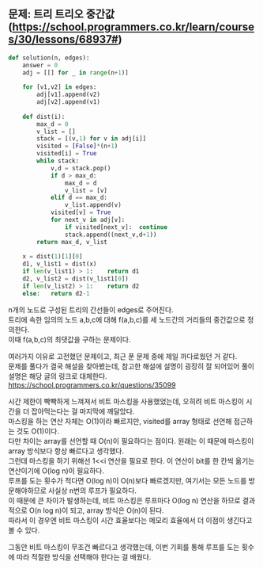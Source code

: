 ## 문제: 트리 트리오 중간값 (https://school.programmers.co.kr/learn/courses/30/lessons/68937#)
```python
def solution(n, edges):
    answer = 0
    adj = [[] for _ in range(n+1)]
    
    for [v1,v2] in edges:
        adj[v1].append(v2)
        adj[v2].append(v1)
        
    def dist(i):
        max_d = 0
        v_list = []
        stack = [(v,1) for v in adj[i]]
        visited = [False]*(n+1)
        visited[i] = True
        while stack:
            v,d = stack.pop()
            if d > max_d:
                max_d = d
                v_list = [v]
            elif d == max_d:
                v_list.append(v)
            visited[v] = True
            for next_v in adj[v]:
                if visited[next_v]:  continue
                stack.append((next_v,d+1))
        return max_d, v_list
    
    x = dist(1)[1][0]
    d1, v_list1 = dist(x)
    if len(v_list1) > 1:    return d1
    d2, v_list2 = dist(v_list1[0])
    if len(v_list2) > 1:    return d2
    else:   return d2-1
```
n개의 노드로 구성된 트리의 간선들이 edges로 주어진다.  
트리에 속한 임의의 노드 a,b,c에 대해 f(a,b,c)를 세 노드간의 거리들의 중간값으로 정의한다.  
이때 f(a,b,c)의 최댓값을 구하는 문제이다.  

여러가지 이유로 고전했던 문제이고, 최근 푼 문제 중에 제일 까다로웠던 거 같다.  
문제를 풀다가 결국 해설을 찾아봤는데, 참고한 해설에 설명이 굉장히 잘 되어있어 풀이 설명은 해당 글의 링크로 대체한다.  
https://school.programmers.co.kr/questions/35099

시간 제한이 빡빡하게 느껴져서 비트 마스킹을 사용했었는데, 오히려 비트 마스킹이 시간을 더 잡아먹는다는 걸 마지막에 깨달았다.  
마스킹을 하는 연산 자체는 O(1)이라 빠르지만, visited를 array 형태로 선언해 접근하는 것도 O(1)이다.  
다만 차이는 array를 선언할 때 O(n)이 필요하다는 점이다. 원래는 이 때문에 마스킹이 array 방식보다 항상 빠르다고 생각했다.  
그런데 마스킹을 하기 위해선 1<<i 연산을 필요로 한다. 이 연산이 bit를 한 칸씩 옮기는 연산이기에 O(log n)이 필요하다.  
루프를 도는 횟수가 적다면 O(log n)이 O(n)보다 빠르겠지만, 여기서는 모든 노드를 방문해야하므로 사실상 n번의 루프가 필요하다.  
이 때문에 큰 차이가 발생하는데, 비트 마스킹은 루프마다 O(log n) 연산을 하므로 결과적으로 O(n log n)이 되고, array 방식은 O(n)이 된다.  
따라서 이 경우엔 비트 마스킹이 시간 효율보다는 메모리 효율에서 더 이점이 생긴다고 볼 수 있다.  

그동안 비트 마스킹이 무조건 빠르다고 생각했는데, 이번 기회를 통해 루프를 도는 횟수에 따라 적절한 방식을 선택해야 한다는 걸 배웠다.  
